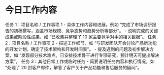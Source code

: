 # 今日工作内容

任务 1：项目名称 / 工作事项 1
    - 具体工作内容和进展，例如 “完成了市场调研报告的初稿撰写，涵盖市场规模、竞争态势和趋势分析等部分”。
    - 说明完成的关键成果或阶段性成果，如 “已收集并整理了 10 家主要竞争对手的相关数据”。
任务 2：项目名称 / 工作事项 2
    - 描述工作细节，如 “与研发团队开会讨论产品新功能的开发计划，确定了技术架构和开发时间表”。
    - 提及遇到的问题及初步解决方案，如 “发现部分技术难点，已安排技术骨干进行专项研究，预计明天可提出解决方案”。
任务 3：其他日常工作或临时任务
    - 简要说明任务内容和执行情况，如 “处理了 20 封客户邮件，解答了客户关于产品功能和售后服务的疑问”。
